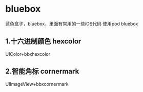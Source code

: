 # bluebox
蓝色盒子，bluebox，里面有常用的一些iOS代码
使用pod bluebox

## 1.十六进制颜色 hexcolor

UIColor+bbxhexcolor
## 2.智能角标 cornermark
UIImageView+bbxcornermark